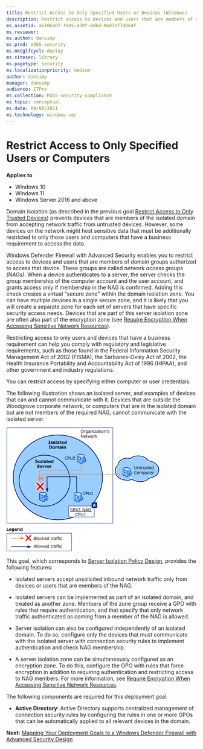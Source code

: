 ```yaml
---
title: Restrict Access to Only Specified Users or Devices (Windows)
description: Restrict access to devices and users that are members of domain groups authorized to access that device using Windows Defender Firewall with Advanced Security.
ms.assetid: a6106a07-f9e5-430f-8dbd-06d3bf7406df
ms.reviewer: 
ms.author: dansimp
ms.prod: m365-security
ms.mktglfcycl: deploy
ms.sitesec: library
ms.pagetype: security
ms.localizationpriority: medium
author: dansimp
manager: dansimp
audience: ITPro
ms.collection: M365-security-compliance
ms.topic: conceptual
ms.date: 09/08/2021
ms.technology: windows-sec
---
```


# Restrict Access to Only Specified Users or Computers

**Applies to**
-   Windows 10
-   Windows 11
-   Windows Server 2016 and above

Domain isolation (as described in the previous goal [Restrict Access to Only Trusted Devices](restrict-access-to-only-trusted-devices.md)) prevents devices that are members of the isolated domain from accepting network traffic from untrusted devices. However, some devices on the network might host sensitive data that must be additionally restricted to only those users and computers that have a business requirement to access the data.

Windows Defender Firewall with Advanced Security enables you to restrict access to devices and users that are members of domain groups authorized to access that device. These groups are called *network access groups (NAGs)*. When a device authenticates to a server, the server checks the group membership of the computer account and the user account, and grants access only if membership in the NAG is confirmed. Adding this check creates a virtual "secure zone" within the domain isolation zone. You can have multiple devices in a single secure zone, and it is likely that you will create a separate zone for each set of servers that have specific security access needs. Devices that are part of this server isolation zone are often also part of the encryption zone (see [Require Encryption When Accessing Sensitive Network Resources](require-encryption-when-accessing-sensitive-network-resources.md)).

Restricting access to only users and devices that have a business requirement can help you comply with regulatory and legislative requirements, such as those found in the Federal Information Security Management Act of 2002 (FISMA), the Sarbanes-Oxley Act of 2002, the Health Insurance Portability and Accountability Act of 1996 (HIPAA), and other government and industry regulations.

You can restrict access by specifying either computer or user credentials.

The following illustration shows an isolated server, and examples of devices that can and cannot communicate with it. Devices that are outside the Woodgrove corporate network, or computers that are in the isolated domain but are not members of the required NAG, cannot communicate with the isolated server.

![isolated domain with network access groups.](images/wfas-domainnag.gif)

This goal, which corresponds to [Server Isolation Policy Design](server-isolation-policy-design.md), provides the following features:

-   Isolated servers accept unsolicited inbound network traffic only from devices or users that are members of the NAG.

-   Isolated servers can be implemented as part of an isolated domain, and treated as another zone. Members of the zone group receive a GPO with rules that require authentication, and that specify that only network traffic authenticated as coming from a member of the NAG is allowed.

-   Server isolation can also be configured independently of an isolated domain. To do so, configure only the devices that must communicate with the isolated server with connection security rules to implement authentication and check NAG membership.

-   A server isolation zone can be simultaneously configured as an encryption zone. To do this, configure the GPO with rules that force encryption in addition to requiring authentication and restricting access to NAG members. For more information, see [Require Encryption When Accessing Sensitive Network Resources](require-encryption-when-accessing-sensitive-network-resources.md).

The following components are required for this deployment goal:

-   **Active Directory**: Active Directory supports centralized management of connection security rules by configuring the rules in one or more GPOs that can be automatically applied to all relevant devices in the domain.

**Next:** [Mapping Your Deployment Goals to a Windows Defender Firewall with Advanced Security Design](mapping-your-deployment-goals-to-a-windows-firewall-with-advanced-security-design.md)
